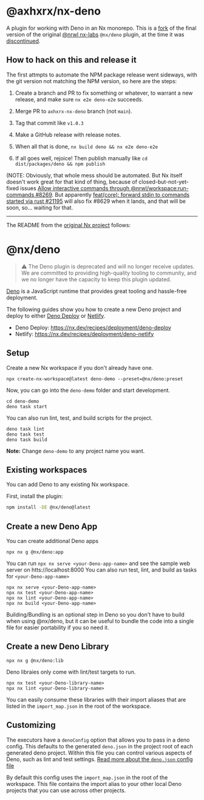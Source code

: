 # @axhxrx/nx-deno

A plugin for working with Deno in an Nx monorepo. This is a [fork](https://github.com/axhxrx/axhxrx-nx-deno) of the final version of the original [@nrwl nx-labs](https://github.com/nrwl/nx-labs) `@nx/deno` plugin, at the time it was [discontinued](https://github.com/nrwl/nx-labs/commit/0c0a99bec1eb5a83c64bffffd3ae19560cb6ad36).

## How to hack on this and release it
The first attmpts to automate the NPM package release went sideways, with the git version not matching the NPM version, so here are the steps:

1. Create a branch and PR to fix something or whatever, to warrant a new release, and make sure `nx e2e deno-e2e` succeeds.

2. Merge PR to `axhxrx-nx-deno` branch (not `main`).

3. Tag that commit like `v1.0.3`

4. Make a GitHub release with release notes.

5. When all that is done, `nx build deno && nx e2e deno-e2e`

6. If all goes well, rejoice! Then publish manually like `cd dist/packages/deno && npm publish`

(NOTE: Obviously, that whole mess should be automated. But Nx itself doesn't work great for that kind of thing, because of closed-but-not-yet-fixed issues [Allow interactive commands through @nrwl/workspace:run-commands #8269](https://github.com/nrwl/nx/issues/8269). But apparently [feat(core): forward stdin to commands started via rust #21195](https://github.com/nrwl/nx/pull/21195) will also fix #8629 when it lands, and that will be soon, so... waiting for that.

-----

The README from the [original Nx project](https://github.com/nrwl/nx-labs) follows:


# @nx/deno

> ⚠️ The Deno plugin is deprecated and will no longer receive updates. We are committed to providing high-quality tooling to community, and we no longer have the capacity to keep this plugin updated.

[Deno](https://deno.com/runtime) is a JavaScript runtime that provides great tooling and hassle-free deployment.

The following guides show you how to create a new Deno project and deploy to either [Deno Deploy](https://deno.com/deploy) or [Netlify](https://www.netlify.com/).

- Deno Deploy: https://nx.dev/recipes/deployment/deno-deploy
- Netlify: https://nx.dev/recipes/deployment/deno-netlify

## Setup

Create a new Nx workspace if you don't already have one.

```shell
npx create-nx-workspace@latest deno-demo --preset=@nx/deno:preset
```

Now, you can go into the `deno-demo` folder and start development.

```shell
cd deno-demo
deno task start
```

You can also run lint, test, and build scripts for the project.

```shell
deno task lint
deno task test
deno task build
```

**Note:** Change `deno-demo` to any project name you want.

## Existing workspaces

You can add Deno to any existing Nx workspace.

First, install the plugin:

```bash
npm install -DE @nx/deno@latest
```

## Create a new Deno App

You can create additional Deno apps

```shell
npx nx g @nx/deno:app
```

You can run `npx nx serve <your-Deno-app-name>` and see the sample web server on htts://localhost:8000
You can also run test, lint, and build as tasks for `<your-Deno-app-name>`

```shell
npx nx serve <your-Deno-app-name>
npx nx test <your-Deno-app-name>
npx nx lint <your-Deno-app-name>
npx nx build <your-Deno-app-name>
```

Building/Bundling is an optional step in Deno so you don't have to build when using @nx/deno, but it can be useful to bundle the code into a single file for easier portability if you so need it.

## Create a new Deno Library

```shell
npx nx g @nx/deno:lib
```

Deno libraies only come with lint/test targets to run.

```shell
npx nx test <your-Deno-library-name>
npx nx lint <your-Deno-library-name>
```

You can easily consume these libraries with their import aliases that are listed in the `import_map.json` in the root of the workspace.

## Customizing

The executors have a `denoConfig` option that allows you to pass in a deno config. This defaults to the generated `deno.json` in the project root of each generated deno project.
Within this file you can control various aspects of Deno, such as lint and test settings.
[Read more about the `deno.json` config file](https://deno.land/manual/getting_started/configuration_file)

By default this config uses the `import_map.json` in the root of the workspace.
This file contains the import alias to your other local Deno projects that you can use across other projects.
